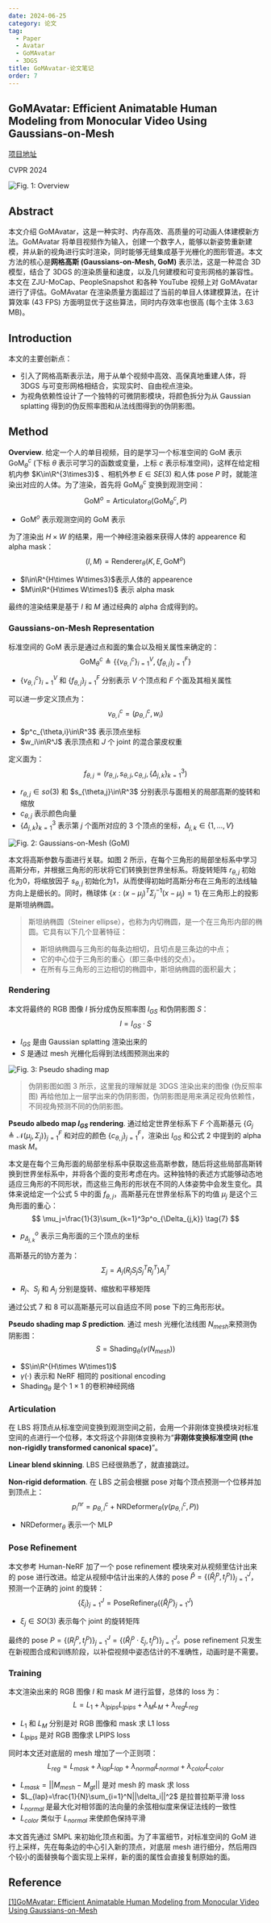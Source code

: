 ```yaml
---
date: 2024-06-25
category: 论文
tag:
  - Paper
  - Avatar
  - GoMAvatar
  - 3DGS
title: GoMAvatar-论文笔记
order: 7
---
```


## GoMAvatar: Efficient Animatable Human Modeling from Monocular Video Using Gaussians-on-Mesh

[项目地址](https://wenj.github.io/GoMAvatar/)

CVPR 2024

![Fig. 1: Overview](https://rocyan.oss-cn-hangzhou.aliyuncs.com/blog/202406261138476.png)


## Abstract

本文介绍 GoMAvatar，这是一种实时、内存高效、高质量的可动画人体建模新方法。GoMAvatar 将单目视频作为输入，创建一个数字人，能够以新姿势重新建模，并从新的视角进行实时渲染，同时能够无缝集成基于光栅化的图形管道。本文方法的核心是**网格高斯 (Gaussians-on-Mesh, GoM)** 表示法，这是一种混合 3D 模型，结合了 3DGS 的渲染质量和速度，以及几何建模和可变形网格的兼容性。本文在 ZJU-MoCap、PeopleSnapshot 和各种 YouTube 视频上对 GoMAvatar 进行了评估。GoMAvatar 在渲染质量方面超过了当前的单目人体建模算法，在计算效率 (43 FPS) 方面明显优于这些算法，同时内存效率也很高 (每个主体 3.63 MB)。

## Introduction

本文的主要创新点：

- 引入了网格高斯表示法，用于从单个视频中高效、高保真地重建人体，将 3DGS 与可变形网格相结合，实现实时、自由视点渲染。
- 为视角依赖性设计了一个独特的可微阴影模块，将颜色拆分为从 Gaussian splatting 得到的伪反照率图和从法线图得到的伪阴影图。

## Method

**Overview**. 给定一个人的单目视频，目的是学习一个标准空间的 GoM 表示 $\text{GoM}_\theta^c$ (下标 $\theta$ 表示可学习的函数或变量，上标 $c$ 表示标准空间)，这样在给定相机内参 $K\in\R^{3\times3}$ 、相机外参 $E\in SE(3)$ 和人体 pose $P$ 时，就能渲染出对应的人体。为了渲染，首先将 $\text{GoM}_\theta^c$ 变换到观测空间：
$$
\operatorname{GoM}^o=\text{Articulator}_\theta\left(\operatorname{GoM}_\theta^c, P\right)
\tag{1}
$$

- $\text{GoM}^o$ 表示观测空间的 GoM 表示

为了渲染出 $H\times W$ 的结果，用一个神经渲染器来获得人体的 appearence 和 alpha mask：
$$
(I,M)=\text{Renderer}_\theta(K,E,\text{GoM}^o)
\tag{2}
$$

- $I\in\R^{H\times W\times3}$​​ 表示人体的 appearence
- $M\in\R^{H\times W\times1}$ 表示 alpha mask

最终的渲染结果是基于 $I$ 和 $M$ 通过经典的 alpha 合成得到的。

### Gaussians-on-Mesh Representation

标准空间的 GoM 表示是通过点和面的集合以及相关属性来确定的：
$$
\operatorname{GoM}_\theta^c \triangleq\left\{\left\{v_{\theta, i}^c\right\}_{i=1}^V,\left\{f_{\theta, j}\right\}_{j=1}^F\right\}
\tag{3}
$$

- $\{v_{\theta, i}^c\}_{i=1}^V$ 和 $\{f_{\theta, j}\}_{j=1}^F$ 分别表示 $V$ 个顶点和 $F$ 个面及其相关属性

可以进一步定义顶点为：
$$
v^c_{\theta,i}=(p^c_{\theta,i},w_i)
\tag{4}
$$

- $p^c_{\theta,i}\in\R^3$ 表示顶点坐标
- $w_i\in\R^J$ 表示顶点和 $J$​ 个 joint 的混合蒙皮权重

定义面为：
$$
f_{\theta,j}=(r_{\theta,j},s_{\theta,j},c_{\theta,j},\{\Delta_{j,k}\}_{k=1}^3)
\tag{5}
$$

- $r_{\theta,j}\in so(3)$ 和 $s_{\theta,j}\in\R^3$ 分别表示与面相关的局部高斯的旋转和缩放
- $c_{\theta,j}$ 表示颜色向量
- $\{\Delta_{j,k}\}_{k=1}^3$ 表示第 $j$ 个面所对应的 $3$ 个顶点的坐标，$\Delta_{j,k}\in\{1,...,V\}$​

![Fig. 2: Gaussians-on-Mesh (GoM)](https://rocyan.oss-cn-hangzhou.aliyuncs.com/blog/202406261138133.png)

本文将高斯参数与面进行关联。如图 2 所示，在每个三角形的局部坐标系中学习高斯分布，并根据三角形的形状将它们转换到世界坐标系。将旋转矩阵 $r_{\theta,j}$ 初始化为0，将缩放因子 $s_{\theta,j}$ 初始化为1，从而使得初始时高斯分布在三角形的法线轴方向上是细长的。同时，椭球体 $\{x : (x−μ_j)^T Σ^{-1}_j (x−μ_j) = 1\}$ 在三角形上的投影是斯坦纳椭圆。

> 斯坦纳椭圆（Steiner ellipse），也称为内切椭圆，是一个在三角形内部的椭圆。它具有以下几个显著特征：
>
> - 斯坦纳椭圆与三角形的每条边相切，且切点是三条边的中点；
> - 它的中心位于三角形的重心（即三条中线的交点）。
> - 在所有与三角形的三边相切的椭圆中，斯坦纳椭圆的面积最大；

### Rendering

本文将最终的 RGB 图像 $I$ 拆分成伪反照率图 $I_{GS}$ 和伪阴影图 $S$：
$$
I=I_{GS}\cdot S
\tag{6}
$$

- $I_{GS}$ 是由 Gaussian splatting 渲染出来的
- $S$​​ 是通过 mesh 光栅化后得到法线图预测出来的

![Fig. 3: Pseudo shading map](https://rocyan.oss-cn-hangzhou.aliyuncs.com/blog/202406261138868.png)

> 伪阴影图如图 3 所示，这里我的理解就是 3DGS 渲染出来的图像 (伪反照率图) 再给他加上一层学出来的伪阴影图，伪阴影图是用来满足视角依赖性，不同视角预测不同的伪阴影图。

**Pseudo albedo map $I_{GS}$ rendering**. 通过给定世界坐标系下 $F$ 个高斯基元 $\{G_j\triangleq\mathcal{N}(\mu_j,\Sigma_j)\}_{j=1}^F$ 和对应的颜色 $\{c_{\theta,j}\}_{j=1}^F$，渲染出 $I_{GS}$ 和公式 2 中提到的 alpha mask $M$。

本文是在每个三角形面的局部坐标系中获取这些高斯参数，随后将这些局部高斯转换到世界坐标系中，并将各个面的变形考虑在内。这种独特的表述方式能够动态地适应三角形的不同形状，而这些三角形的形状在不同的人体姿势中会发生变化。具体来说给定一个公式 5 中的面 $f_{\theta,j}$，高斯基元在世界坐标系下的均值 $\mu_j$ 是这个三角形面的重心：
$$
\mu_j=\frac{1}{3}\sum_{k=1}^3p^o_{\Delta_{j,k}}
\tag{7}
$$

- $p^o_{\Delta_{j,k}}$ 表示三角形面的三个顶点的坐标

高斯基元的协方差为：
$$
\Sigma_j=A_j\left(R_j S_j S_j^T R_j^T\right) A_j^T
\tag{8}
$$

- $R_j$、$S_j$ 和 $A_j$ 分别是旋转、缩放和平移矩阵

通过公式 7 和 8 可以高斯基元可以自适应不同 pose 下的三角形形状。

**Pseudo shading map $S$ prediction**. 通过 mesh 光栅化法线图 $N_{mesh}$​ 来预测伪阴影图：
$$
S=\text{Shading}_\theta(\gamma(N_{mesh}))
\tag{9}
$$

- $S\in\R^{H\times W\times1}$
- $\gamma(\cdot)$​ 表示和 NeRF 相同的 positional encoding
- $\text{Shading}_\theta$ 是个 $1\times1$ 的卷积神经网络

### Articulation

在 LBS 将顶点从标准空间变换到观测空间之前，会用一个非刚体变换模块对标准空间的点进行一个位移，本文将这个非刚体变换称为“**非刚体变换标准空间 (the non-rigidly transformed canonical space)**”。

**Linear blend skinning**. LBS 已经很熟悉了，就直接跳过。

**Non-rigid deformation**. 在 LBS 之前会根据 pose 对每个顶点预测一个位移并加到顶点上：
$$
p_i^{nr}=p_{\theta,i}^c+\text{NRDeformer}_\theta(\gamma(p_{\theta,i}^c,P))
\tag{10}
$$

- $\text{NRDeformer}_\theta$ 表示一个 MLP

### Pose Refinement

本文参考 Human-NeRF 加了一个 pose refinement 模块来对从视频里估计出来的 pose 进行改进。给定从视频中估计出来的人体的 pose $\hat{P}=\{(\hat{R}_j^p,t_j^p)\}_{j=1}^J$，预测一个正确的 joint 的旋转：
$$
\left\{\xi_j\right\}_{j=1}^J=\operatorname{PoseRefiner}_\theta\left(\left\{\hat{R}_j^p\right\}_{j=1}^J\right)
\tag{11}
$$

- $\xi_j\in SO(3)$ 表示每个 joint 的旋转矩阵

最终的 pose $P=\left\{\left(R_j^p, t_j^p\right)\right\}_{j=1}^J=\left\{\left(\hat{R}_j^p \cdot \xi_j, t_j^p\right)\right\}_{j=1}^J$。pose refinement 只发生在新视图合成和训练阶段，以补偿视频中姿态估计的不准确性，动画时是不需要。

### Training

本文渲染出来的 RGB 图像 $I$ 和 mask $M$ 进行监督，总体的 loss 为：
$$
L=L_1+\lambda_{lpips}L_{lpips}+\lambda_ML_M+\lambda_{reg}L_{reg}
\tag{12}
$$

- $L_1$ 和 $L_M$ 分别是对 RGB 图像和 mask 求 L1 loss
- $L_{lpips}$ 是对 RGB 图像求 LPIPS loss

同时本文还对底层的 mesh 增加了一个正则项：
$$
L_{reg}=L_{mask}+\lambda_{lap}L_{lap}+\lambda_{normal}L_{normal}+\lambda_{color}L_{color}
\tag{13}
$$

- $L_{mask}=||M_{mesh}-M_{gt}||$ 是对 mesh 的 mask 求 loss
- $L_{lap}=\frac{1}{N}\sum_{i=1}^N||\delta_i||^2$ 是拉普拉斯平滑 loss
- $L_{normal}$ 是最大化对相邻面的法向量的余弦相似度来保证法线的一致性
- $L_{color}$ 类似于 $L_{normal}$ 来使颜色保持平滑

本文首先通过 SMPL 来初始化顶点和面。为了丰富细节，对标准空间的 GoM 进行上采样，先在每条边的中心引入新的顶点，对底层 mesh 进行细分，然后用四个较小的面替换每个面实现上采样，新的面的属性会直接复制原始的面。

## Reference

[[1]GoMAvatar: Efficient Animatable Human Modeling from Monocular Video Using Gaussians-on-Mesh](https://arxiv.org/abs/2404.07991)

